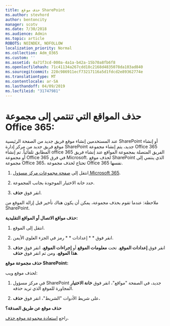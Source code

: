 ```yaml
---
title: حذف موقع SharePoint
ms.author: stevhord
author: bentoncity
manager: scotv
ms.date: 7/30/2018
ms.audience: Admin
ms.topic: article
ROBOTS: NOINDEX, NOFOLLOW
localization_priority: Normal
ms.collection: Adm_O365
ms.custom: ''
ms.assetid: 4a71f3cd-000a-4a1a-b42a-15b70a8fb6f8
ms.openlocfilehash: 71c41134a267cdd18c2168d4835078da103ad840
ms.sourcegitcommit: 228c986911ecf73217116a5d1fdcd2e89362774e
ms.translationtype: MT
ms.contentlocale: ar-SA
ms.lasthandoff: 04/09/2019
ms.locfileid: "31747981"
---
```

# <a name="delete-sites-that-belong-to-an-office-365-group"></a>حذف المواقع التي تنتمي إلى مجموعة Office 365:

عند المستخدمين إنشاء موقع فريق جديد من الصفحة الرئيسية SharePoint أو إنشاء موقع فريق جديد من مركز إدارة SharePoint جديد، يتم إنشاء مجموعة Office 365 المطابق تلقائياً. تم إنشاء office 365 الفريق المتصلة بمجموعة المواقع عند إنشاء فريق أو مجموعة Office 365 في فرق Microsoft. لحذف موقع SharePoint الذي ينتمي إلى مجموعة Office 365، تحتاج لحذف مجموعة Office 365 نفسها. 
  
1. انتقل إلى [صفحة مجموعات مركز مسؤول Microsoft 365](https://portal.office.com/adminportal/home#/groups).
    
2. حدد خانة الاختيار الموجودة بجانب المجموعة.
    
3. انقر فوق **حذف**.
    
ملاحظة: عندما تقوم بحذف مجموعة، يمكن أن يكون هناك تأخير قبل إزالة الموقع من SharePoint.
  
**حذف مواقع الاتصال أو المواقع التقليدية:**

1. انتقل إلى الموقع.
  
2. انقر فوق * * إعدادات * * رمز في الجزء العلوي الأيمن. 
  
3. انقر فوق **إعدادات الموقع**. تحت **معلومات الموقع** أو **إجراءات الموقع**، انقر فوق **حذف هذا الموقع**، ومن ثم انقر فوق **حذف**.
  
**حذف مجموعة موقع SharePoint:**

لحذف موقع ويب:
  
1. في مركز مسؤول SharePoint جديد، في الصفحة "مواقع"، انقر فوق **خانة الاختيار** المجاورة للموقع الذي تريد حذفه. 
    
2. على شريط الأدوات "الشريط"، انقر فوق **حذف.**
    
**حذف موقع عن طريق الصدفة؟**

راجع [استعادة مجموعة موقع حذف](https://go.microsoft.com/fwlink/?linkid=867660).
  

